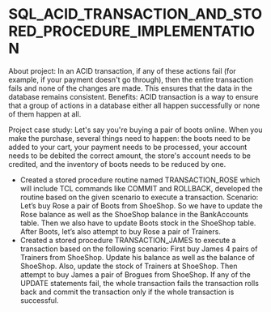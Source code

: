 # SQL_ACID_TRANSACTION_AND_STORED_PROCEDURE_IMPLEMENTATION
About project: In an ACID transaction, if any of these actions fail (for example, if your payment doesn't go through), then the entire transaction fails and none of the changes are made. This ensures that the data in the database remains consistent.
Benefits: ACID transaction is a way to ensure that a group of actions in a database either all happen successfully or none of them happen at all.

Project case study: 
Let's say you're buying a pair of boots online. When you make the purchase, several things need to happen: the boots need to be added to your cart, your payment needs to be processed, your account needs to be debited the correct amount, the store's account needs to be credited, and the inventory of boots needs to be reduced by one.
- Created a stored procedure routine named TRANSACTION_ROSE which will include TCL commands like COMMIT and ROLLBACK, developed the routine based on the given scenario to execute a transaction. Scenario: Let’s buy Rose a pair of Boots from ShoeShop. So we have to update the Rose balance as well as the ShoeShop balance in the BankAccounts table. Then we also have to update Boots stock in the ShoeShop table. After Boots, let’s also attempt to buy Rose a pair of Trainers.
- Created a stored procedure TRANSACTION_JAMES to execute a transaction based on the following scenario: First buy James 4 pairs of Trainers from ShoeShop. Update his balance as well as the balance of ShoeShop. Also, update the stock of Trainers at ShoeShop. Then attempt to buy James a pair of Brogues from ShoeShop. If any of the UPDATE statements fail, the whole transaction fails the transaction rolls back and commit the transaction only if the whole transaction is successful.
